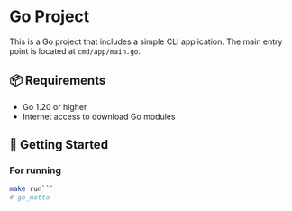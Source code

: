 # Go Project

This is a Go project that includes a simple CLI application. The main entry point is located at `cmd/app/main.go`.

## 📦 Requirements

- Go 1.20 or higher
- Internet access to download Go modules

## 🚀 Getting Started

### For running 
```bash
make run```
# go_motto
